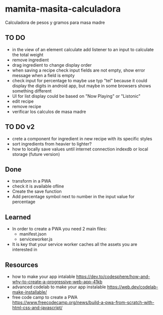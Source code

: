# mamita-masita-calculadora

Calculadora de pesos y gramos para masa madre

## TO DO

- in the view of an element calculate add listener to an input to calculate the total weight
- remove ingredient
- drag ingredient to change display order
- when saving a recipe check input fields are not empty, show error message when a field is empty
- check input for percentage to maybe use typ "tel" because it could display the digits in android app, but maybe in some browsers shows something different
- UI for list display could be based on "Now Playing" or "Listonic"
- edit recipe
- remove recipe
- verificar los calculos de masa madre

## TO DO v2

- crete a component for ingredient in new recipe with its specific styles
- sort ingredients from heavier to lighter?
- how to locally save values until internet connection indexdb or local storage (future version)

## Done

- transform in a PWA
- check it is available ofline
- Create the save function
- Add percentage symbol next to number in the input value for percentage

## Learned

- In order to create a PWA you need 2 main files:
  - manifest.json
  - serviceworker.js
- It is key that your service worker caches all the assets you are interested in

## Resources

- how to make your app intalable https://dev.to/codesphere/how-and-why-to-create-a-progressive-web-app-41kb
- advanced codelab to make your app instalable https://web.dev/codelab-make-installable/
- free code camp to create a PWA https://www.freecodecamp.org/news/build-a-pwa-from-scratch-with-html-css-and-javascript/
